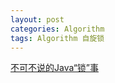 ```yaml
---
layout: post
categories: Algorithm
tags: Algorithm 自旋锁
---
```




[不可不说的Java“锁”事](https://tech.meituan.com/2018/11/15/java-lock.html)
